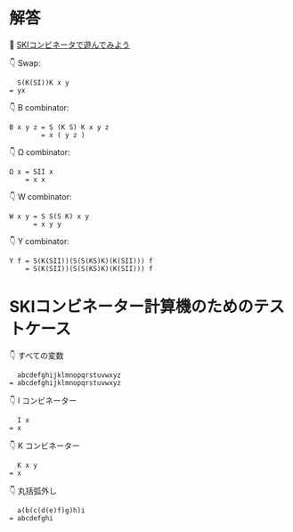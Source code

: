 # 解答

📖 [SKIコンビネータで遊んでみよう](https://qiita.com/Anko_9801/items/74af196cce123550001a)  

👇 Swap:  

```
  S(K(SI))K x y
= yx
```

👇 B combinator:  

```
B x y z = S (K S) K x y z
        = x ( y z )
```

👇 Ω combinator:

```
Ω x = SII x
    = x x
```

👇 W combinator:

```
W x y = S S(S K) x y
      = x y y
```

👇 Y combinator:

```
Y f = S(K(SII))(S(S(KS)K)(K(SII))) f
    = S(K(SII))(S(S(KS)K)(K(SII))) f
```

# SKIコンビネーター計算機のためのテストケース

👇 すべての変数

```
  abcdefghijklmnopqrstuvwxyz
= abcdefghijklmnopqrstuvwxyz
```

👇 I コンビネーター

```
  I x
= x
```

👇 K コンビネーター

```
  K x y
= x
```

👇 丸括弧外し

```
  a(b(c(d(e)f)g)h)i
= abcdefghi
```
